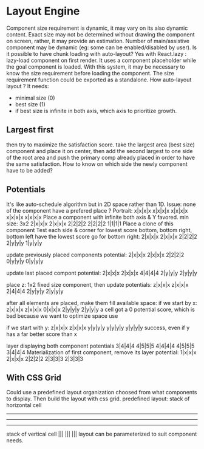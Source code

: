 # Layout Engine
Component size requirement is dynamic, it may vary on its also dynamic content. Exact size may not be determined without drawing the component on screen, rather, it may provide an estimation.
Number of main/assistive component may be dynamic (eg: some can be enabled/disabled by user).
Is it possible to have chunk loading with auto-layout? Yes with React.lazy : lazy-load component on first render. It uses a component placeholder while the goal component is loaded. With this system, it may be necessary to know the size requirement before loading the component. The size requirement function could be exported as a standalone.
How auto-layout layout ? It needs:
- minimal size (0)
- best size (1)
- if best size is infinite in both axis, which axis to prioritize growth.

## Largest first
then try to maximize the satisfaction score.
take the largest area (best size) component and place it on center, then add the second largest to one side of the root area and push the primary comp already placed in order to have the same satisfaction.
How to know on which side the newly component have to be added?

## Potentials
It's like auto-schedule algorithm but in 2D space rather than 1D. Issue: none of the component have a prefered place ?
Portrait:
x|x|x|x
x|x|x|x
x|x|x|x
x|x|x|x
x|x|x|x
Place a component with infinite both axis & Y favored. min size: 3x2
2|x|x|x
2|x|x|x
2|2|2|2
2|2|2|2
1|1|1|1
Place a clone of this component
Test each side & corner for lowest score
bottom, bottom right, bottom left have the lowest score
go for bottom right:
2|x|x|x
2|x|x|x
2|2|2|2
2|y|y|y
1|y|y|y

update previously placed components potential:
2|x|x|x
2|x|x|x
2|2|2|2
0|y|y|y
0|y|y|y

update last placed compont potential:
2|x|x|x
2|x|x|x
4|4|4|4
2|y|y|y
2|y|y|y

place z: 1x2 fixed size component, then update potentials:
z|x|x|x
z|x|x|x
2|4|4|4
2|y|y|y
2|y|y|y

after all elements are placed, make them fill available space:
if we start by x:
z|x|x|x
z|x|x|x
0|x|x|x
2|y|y|y
2|y|y|y
a cell got a 0 potential score, which is bad because we want to optimize space use

if we start with y:
z|x|x|x
z|x|x|x
y|y|y|y
y|y|y|y
y|y|y|y
success, even if y has a far better score than x

layer displaying both component potentials
3|4|4|4
4|5|5|5
4|4|4|4
4|5|5|5
3|4|4|4
Materialization of first component, remove its layer potential:
1|x|x|x
2|x|x|x
2|2|2|2
2|3|3|3
2|3|3|3

## With CSS Grid
Could use a predefined layout organization choosed from what components to display. Then build the layout with css grid.
predefined layout:
stack of horizontal cell
____
____
____
stack of vertical cell
|||
|||
|||
layout can be parameterized to suit component needs.
